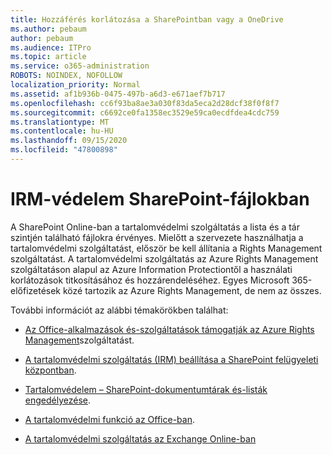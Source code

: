 ```yaml
---
title: Hozzáférés korlátozása a SharePointban vagy a OneDrive
ms.author: pebaum
author: pebaum
ms.audience: ITPro
ms.topic: article
ms.service: o365-administration
ROBOTS: NOINDEX, NOFOLLOW
localization_priority: Normal
ms.assetid: af1b936b-0475-497b-a6d3-e671aef7b717
ms.openlocfilehash: cc6f93ba8ae3a030f83da5eca2d28dcf38f0f8f7
ms.sourcegitcommit: c6692ce0fa1358ec3529e59ca0ecdfdea4cdc759
ms.translationtype: MT
ms.contentlocale: hu-HU
ms.lasthandoff: 09/15/2020
ms.locfileid: "47800898"
---
```

# <a name="irm-protection-to-sharepoint-files"></a>IRM-védelem SharePoint-fájlokban


A SharePoint Online-ban a tartalomvédelmi szolgáltatás a lista és a tár szintjén található fájlokra érvényes. Mielőtt a szervezete használhatja a tartalomvédelmi szolgáltatást, először be kell állítania a Rights Management szolgáltatást. A tartalomvédelmi szolgáltatás az Azure Rights Management szolgáltatáson alapul az Azure Information Protectiontől a használati korlátozások titkosításához és hozzárendeléséhez. Egyes Microsoft 365-előfizetések közé tartozik az Azure Rights Management, de nem az összes. 

További információt az alábbi témakörökben találhat:

- [Az Office-alkalmazások és-szolgáltatások támogatják az Azure Rights Management](https://docs.microsoft.com/azure/information-protection/understand-explore/office-apps-services-support)szolgáltatást.

- [A tartalomvédelmi szolgáltatás (IRM) beállítása a SharePoint felügyeleti központban](https://docs.microsoft.com/microsoft-365/compliance/set-up-irm-in-sp-admin-center).

- [Tartalomvédelem – SharePoint-dokumentumtárak és-listák engedélyezése](https://docs.microsoft.com/microsoft-365/compliance/set-up-irm-in-sp-admin-center#irm-enable-sharepoint-document-libraries-and-lists).

- [A tartalomvédelmi funkció az Office-ban](https://support.office.com/Article/Information-Rights-Management-in-Office-c7a70797-6b1e-493f-acf7-92a39b85e30c).

- [A tartalomvédelmi szolgáltatás az Exchange Online-ban](https://docs.microsoft.com/microsoft-365/compliance/information-rights-management-in-exchange-online)


